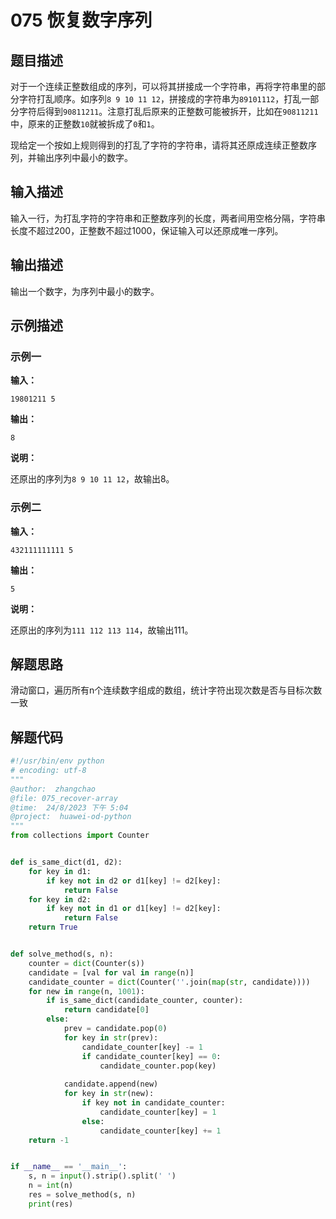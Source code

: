 # 075 恢复数字序列

## 题目描述

对于一个连续正整数组成的序列，可以将其拼接成一个字符串，再将字符串里的部分字符打乱顺序。如序列`8 9 10 11 12`，拼接成的字符串为`89101112`，打乱一部分字符后得到`90811211`。注意打乱后原来的正整数可能被拆开，比如在`90811211`中，原来的正整数`10`就被拆成了`0`和`1`。

现给定一个按如上规则得到的打乱了字符的字符串，请将其还原成连续正整数序列，并输出序列中最小的数字。

## 输入描述

输入一行，为打乱字符的字符串和正整数序列的长度，两者间用空格分隔，字符串长度不超过200，正整数不超过1000，保证输入可以还原成唯一序列。

## 输出描述

输出一个数字，为序列中最小的数字。

## 示例描述

### 示例一

**输入：**
```text
19801211 5
```

**输出：**
```text
8
```

**说明：**

还原出的序列为`8 9 10 11 12`，故输出8。

### 示例二

**输入：**
```text
432111111111 5
```

**输出：**
```text
5
```

**说明：**

还原出的序列为`111 112 113 114`，故输出111。

## 解题思路

滑动窗口，遍历所有n个连续数字组成的数组，统计字符出现次数是否与目标次数一致

## 解题代码

```python
#!/usr/bin/env python
# encoding: utf-8
"""
@author:  zhangchao
@file: 075_recover-array
@time:  24/8/2023 下午 5:04
@project:  huawei-od-python 
"""
from collections import Counter


def is_same_dict(d1, d2):
    for key in d1:
        if key not in d2 or d1[key] != d2[key]:
            return False
    for key in d2:
        if key not in d1 or d1[key] != d2[key]:
            return False
    return True


def solve_method(s, n):
    counter = dict(Counter(s))
    candidate = [val for val in range(n)]
    candidate_counter = dict(Counter(''.join(map(str, candidate))))
    for new in range(n, 1001):
        if is_same_dict(candidate_counter, counter):
            return candidate[0]
        else:
            prev = candidate.pop(0)
            for key in str(prev):
                candidate_counter[key] -= 1
                if candidate_counter[key] == 0:
                    candidate_counter.pop(key)
                    
            candidate.append(new)
            for key in str(new):
                if key not in candidate_counter:
                    candidate_counter[key] = 1
                else:
                    candidate_counter[key] += 1
    return -1


if __name__ == '__main__':
    s, n = input().strip().split(' ')
    n = int(n)
    res = solve_method(s, n)
    print(res)


```

